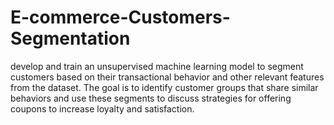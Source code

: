 # E-commerce-Customers-Segmentation
develop and train an unsupervised machine learning model to segment customers based on their transactional behavior and other relevant features from the dataset. The goal is to identify customer groups that share similar behaviors and use these segments to discuss strategies for offering coupons to increase loyalty and satisfaction.
